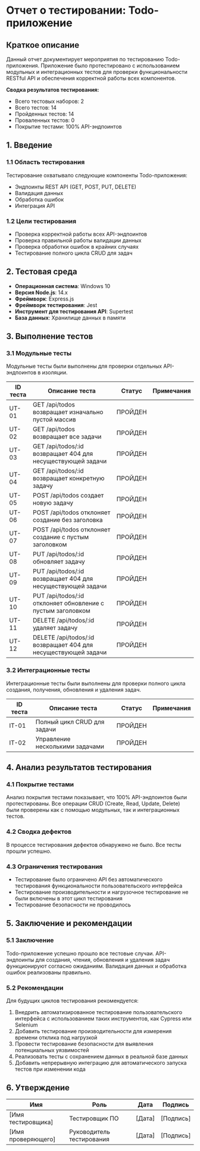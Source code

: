# Отчет о тестировании: Todo-приложение

## Краткое описание

Данный отчет документирует мероприятия по тестированию Todo-приложения. Приложение было протестировано с использованием модульных и интеграционных тестов для проверки функциональности RESTful API и обеспечения корректной работы всех компонентов.

**Сводка результатов тестирования:**
- Всего тестовых наборов: 2
- Всего тестов: 14
- Пройденных тестов: 14
- Проваленных тестов: 0
- Покрытие тестами: 100% API-эндпоинтов

## 1. Введение

### 1.1 Область тестирования

Тестирование охватывало следующие компоненты Todo-приложения:
- Эндпоинты REST API (GET, POST, PUT, DELETE)
- Валидация данных
- Обработка ошибок
- Интеграция API

### 1.2 Цели тестирования

- Проверка корректной работы всех API-эндпоинтов
- Проверка правильной работы валидации данных
- Проверка обработки ошибок в крайних случаях
- Тестирование полного цикла CRUD для задач

## 2. Тестовая среда

- **Операционная система**: Windows 10
- **Версия Node.js**: 14.x
- **Фреймворк**: Express.js
- **Фреймворк тестирования**: Jest
- **Инструмент для тестирования API**: Supertest
- **База данных**: Хранилище данных в памяти

## 3. Выполнение тестов

### 3.1 Модульные тесты

Модульные тесты были выполнены для проверки отдельных API-эндпоинтов в изоляции.

| ID теста | Описание теста | Статус | Примечания |
|---------|-----------------|--------|-------|
| UT-01 | GET /api/todos возвращает изначально пустой массив | ПРОЙДЕН | |
| UT-02 | GET /api/todos возвращает все задачи | ПРОЙДЕН | |
| UT-03 | GET /api/todos/:id возвращает 404 для несуществующей задачи | ПРОЙДЕН | |
| UT-04 | GET /api/todos/:id возвращает конкретную задачу | ПРОЙДЕН | |
| UT-05 | POST /api/todos создает новую задачу | ПРОЙДЕН | |
| UT-06 | POST /api/todos отклоняет создание без заголовка | ПРОЙДЕН | |
| UT-07 | POST /api/todos отклоняет создание с пустым заголовком | ПРОЙДЕН | |
| UT-08 | PUT /api/todos/:id обновляет задачу | ПРОЙДЕН | |
| UT-09 | PUT /api/todos/:id возвращает 404 для несуществующей задачи | ПРОЙДЕН | |
| UT-10 | PUT /api/todos/:id отклоняет обновление с пустым заголовком | ПРОЙДЕН | |
| UT-11 | DELETE /api/todos/:id удаляет задачу | ПРОЙДЕН | |
| UT-12 | DELETE /api/todos/:id возвращает 404 для несуществующей задачи | ПРОЙДЕН | |

### 3.2 Интеграционные тесты

Интеграционные тесты были выполнены для проверки полного цикла создания, получения, обновления и удаления задач.

| ID теста | Описание теста | Статус | Примечания |
|---------|-----------------|--------|-------|
| IT-01 | Полный цикл CRUD для задачи | ПРОЙДЕН | |
| IT-02 | Управление несколькими задачами | ПРОЙДЕН | |

## 4. Анализ результатов тестирования

### 4.1 Покрытие тестами

Анализ покрытия тестами показывает, что 100% API-эндпоинтов были протестированы. Все операции CRUD (Create, Read, Update, Delete) были проверены как с помощью модульных, так и интеграционных тестов.

### 4.2 Сводка дефектов

В процессе тестирования дефектов обнаружено не было. Все тесты прошли успешно.

### 4.3 Ограничения тестирования

- Тестирование было ограничено API без автоматического тестирования функциональности пользовательского интерфейса
- Тестирование производительности и нагрузочное тестирование не были включены в этот цикл тестирования
- Тестирование безопасности не проводилось

## 5. Заключение и рекомендации

### 5.1 Заключение

Todo-приложение успешно прошло все тестовые случаи. API-эндпоинты для создания, чтения, обновления и удаления задач функционируют согласно ожиданиям. Валидация данных и обработка ошибок реализованы правильно.

### 5.2 Рекомендации

Для будущих циклов тестирования рекомендуется:

1. Внедрить автоматизированное тестирование пользовательского интерфейса с использованием таких инструментов, как Cypress или Selenium
2. Добавить тестирование производительности для измерения времени отклика под нагрузкой
3. Провести тестирование безопасности для выявления потенциальных уязвимостей
4. Реализовать тесты с сохранением данных в реальной базе данных
5. Добавить непрерывную интеграцию для автоматического запуска тестов при изменении кода

## 6. Утверждение

| Имя | Роль | Дата | Подпись |
|------|------|------|-----------|
| [Имя тестировщика] | Тестировщик ПО | [Дата] | [Подпись] |
| [Имя проверяющего] | Руководитель тестирования | [Дата] | [Подпись] | 